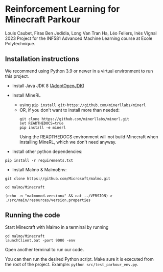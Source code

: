 # Reinforcement Learning for Minecraft Parkour

Louis Caubet, Firas Ben Jedidia, Long Van Tran Ha, Léo Feliers, Inès Vignal <br>
2023 Project for the INF581 Advanced Machine Learning course at Ecole Polytechnique.

## Installation instructions

We recommend using Python 3.9 or newer in a virtual environment to run this project.

- Install Java JDK 8 ([AdoptOpenJDK](https://adoptium.net/))

- Install MineRL 

    - using `pip install git+https://github.com/minerllabs/minerl`
    - OR, if you don't want to install more than needed:
      ```
      git clone https://github.com/minerllabs/minerl.git
      set READTHEDOCS=true
      pip install -e minerl
      ```
      Using the READTHEDOCS environment will not build Minecraft when installing MineRL, which we don't need anyway.

- Install other python dependencies:
```
pip install -r requirements.txt
```

- Install Malmo & MalmoEnv:

```
git clone https://github.com/Microsoft/malmo.git

cd malmo/Minecraft

(echo -n "malmomod.version=" && cat ../VERSION) > ./src/main/resources/version.properties
```

## Running the code

Start Minecraft with Malmo in a terminal by running

```
cd malmo/Minecraft
launchClient.bat -port 9000 -env
```

Open another terminal to run our code.

You can then run the desired Python script. Make sure it is executed from the root of the project.
Example: `python src/test_parkour_env.py`.
